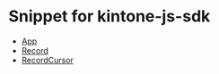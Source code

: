 # Snippet for kintone-js-sdk
* [App](./app.md)
* [Record](./record.md)
* [RecordCursor](./record-cursor.md)